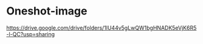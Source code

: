 # Oneshot-image
https://drive.google.com/drive/folders/1lU44v5gLwQW1bgHNADK5eVjK6R5-l-QC?usp=sharing
